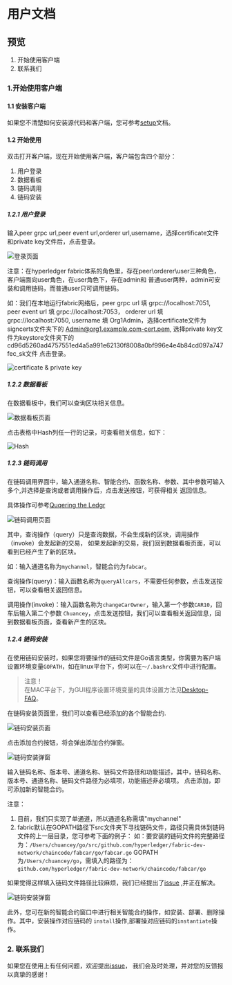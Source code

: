 # 用户文档

## 预览

1. 开始使用客户端
2. 联系我们

### 1.开始使用客户端

#### 1.1 安装客户端

如果您不清楚如何安装源代码和客户端，您可参考[setup](setup-Ch.md)文档。

#### 1.2 开始使用

双击打开客户端，现在开始使用客户端，客户端包含四个部分：

1. 用户登录
2. 数据看板
3. 链码调用
4. 链码安装

##### 1.2.1 用户登录
输入peer grpc url,peer event url,orderer url,username，选择certificate文件和private key文件后，点击登录。

![登录页面](../img/img-Ch/signin.png)

注意：在hyperledger fabric体系的角色里，存在peer\orderer\user三种角色，客户端面向user角色，在user角色下，存在admin和
普通user两种，admin可安装和调用链码，而普通user只可调用链码。

如：我们在本地运行fabric网络后，peer grpc url 填 grpc://localhost:7051, peer event url 填 grpc://localhost:7053，
orderer url 填 grpc://localhost:7050, username 填 Org1Admin，选择certificate文件为signcerts文件夹下的
Admin@org1.example.com-cert.pem, 选择private key文件为keystore文件夹下的cd96d5260ad4757551ed4a5a991e62130f8008a0bf996e4e4b84cd097a747fec_sk文件
点击登录。

![certificate & private key](../img/img-Ch/cerpri.png)

##### 1.2.2 数据看板
在数据看板中，我们可以查询区块相关信息。

![数据看板页面](../img/img-Ch/datacontent.png)

点击表格中Hash列任一行的记录，可查看相关信息，如下：

![Hash](../img/img-Ch/hash.png)

##### 1.2.3 链码调用
在链码调用界面中，输入通道名称、智能合约、函数名称、参数、其中参数可输入多个,并选择是查询或者调用操作后，点击发送按钮，可获得相关
返回信息。

具体操作可参考[Quqering the Ledgr](https://hyperledger-fabric.readthedocs.io/en/release-1.3/write_first_app.html#querying-the-ledger)

![链码调用页面](../img/img-Ch/ccquery.png)

其中，查询操作（query）只是查询数据，不会生成新的区块，调用操作（invoke）会发起新的交易，
如果发起新的交易，我们回到数据看板页面，可以看到已经产生了新的区块。

如：输入通道名称为`mychannel`，智能合约为`fabcar`。

查询操作(query)：输入函数名称为`queryAllcars`，不需要任何参数，点击发送按钮，可以查看相关返回信息。

调用操作(invoke)：输入函数名称为`changeCarOwner`，输入第一个参数`CAR10`，回车后输入第二个参数
`Chuancey`，点击发送按钮，我们可以查看相关返回信息，回到数据看板页面，查看新产生的区块。


##### 1.2.4 链码安装

在使用链码安装时，如果您将要操作的链码文件是Go语言类型，你需要为客户端设置环境变量`GOPATH`，如在linux平台下，你可以在`〜/.bashrc`文件中进行配置。

> 注意！<br/>
> 在MAC平台下，为GUI程序设置环境变量的具体设置方法见[Desktop-FAQ](Desktop-FAQ-Ch.md)。

在链码安装页面里，我们可以查看已经添加的各个智能合约.

![链码安装页面](../img/img-Ch/ccinstall.png)

点击添加合约按钮，将会弹出添加合约弹窗。

![链码安装弹窗](../img/img-Ch/ccinstallwindow.png)

输入链码名称、版本号、通道名称、链码文件路径和功能描述，其中，链码名称、版本号、通道名称、链码文件路径为必填项，功能描述非必填项。
点击添加，即可添加新的智能合约。

注意：
1. 目前，我们只实现了单通道，所以通道名称需填"mychannel"
2. fabric默认在GOPATH路径下src文件夹下寻找链码文件，路径只需具体到链码文件的上一层目录，您可参考下面的例子：
如：要安装的链码文件的完整路径为：`/Users/chuancey/go/src/github.com/hyperledger/fabric-dev-network/chaincode/fabcar/go/fabcar.go`
GOPATH为`/Users/chuancey/go`，需填入的路径为：`github.com/hyperledger/fabric-dev-network/chaincode/fabcar/go`

如果觉得这样填入链码文件路径比较麻烦，我们已经提出了[issue](https://github.com/blockchain-desktop/hyperledger-fabric-desktop/issues/16)
,并正在解决。

![链码安装弹窗](../img/img-Ch/ccoperate.png)

此外，您可在新的智能合约窗口中进行相关智能合约操作，如安装、部署、删除操作。其中，安装操作对应链码的
`install`操作,部署操对应链码的`instantiate`操作。

### 2. 联系我们

如果您在使用上有任何问题，欢迎提出[issue](https://github.com/blockchain-desktop/hyperledger-fabric-desktop/issues)，
我们会及时处理，并对您的反馈报以真挚的感谢！
